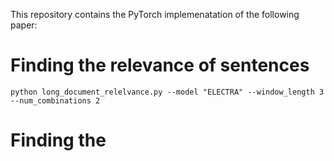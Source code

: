 This repository contains the PyTorch implemenatation of the following paper:

# Finding the relevance of sentences

```shell
python long_document_relelvance.py --model "ELECTRA" --window_length 3 --num_combinations 2

```
# Finding the  
